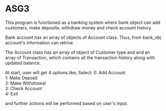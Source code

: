 # ASG3
This program is functioned as a banking system where bank object can add customers, make deposite, withdraw money and check account history.

Bank account has an array of objects of Account class.
Thus, from bank_obj account's information can retrive.

The Account class has an array of object of Customer type and and an array of Transaction, which contains all the transaction history along with updated balance.

At start, user will get 4 options.like,
Select:
0: Add Account<br>
1: Make Deposit<br>
2: Make Withdrawal<br>
3: Check Account<br>
4: Exit<br>


and further actions will be performed based on user's input.
